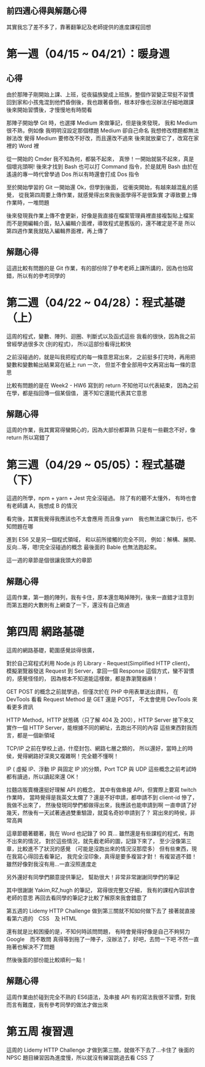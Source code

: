 ## 前四週心得與解題心得

其實我忘了差不多了，靠著翻筆記及老師提供的進度課程回想

# 第一週（04/15 ~ 04/21）：暖身週

## 心得
由於那陣子剛開始上課、上班，從夜貓族變成上班族，整個作習變正常挺不習慣
回到家和小孩鬼混到他們昏倒後，我也跟著昏倒，根本好像也沒辦法仔細地跟課
後來開始習慣後，才慢慢地有時間看

那陣子開始學 Git 時，也選擇 Medium 來做筆記，但是後來發現， 
我和 Medium 很不熟，例如像
我明明沒設定那個標題 Medium 卻自己命名
我想修改標題都無法辦法改
覺得 Medium 要修改不好改，而且還改不過來
後來就放棄它了，改寫在家裡的 Word 裡

從一開始的 Cmder 我不知為何，都裝不起來，
真慘！一開始就裝不起來，真是個壞兆頭啊!
後來才找到 Bash 也可以打 Command 指令，於是就用 Bash
由於在遙遠的專一時代曾學過 Dos 所以有時還會打成 Dos 指令

至於開始學習的 Git 一開始還 Ok，但學到後面，
從衝突開始，有越來越混亂的感覺，
從我第四周要上傳作業，就感覺得出來我後面學得不是很紮實
才導致要上傳作業時，一堆問題

後來發現我作業上傳不會更新，好像是我直接在檔案管理員裡直接複製貼上檔案
而不是開編輯介面，貼入編輯介面裡，導致程式是舊版的，還不確定是不是
所以第四週作業我就貼入編輯界面裡，再上傳了

## 解題心得
這週比較有問題的是 Git 作業，有的部份除了參考老師上課所講的，因為也怕寫錯，所以有的參考同學的


# 第二週（04/22 ~ 04/28）：程式基礎（上）

這周的程式，變數、陣列、迴圈、判斷式以及函式這些
我看的很快，因為我之前曾經學過很多次 (別的程式)，
所以這部份看得比較快

之前沒碰過的，就是叫我把程式的每一條意思寫出來，
之前挺多打完時，再用把變數和變數輸出結果寫在紙上 run 一次，
但並不會全部用中文再寫出每一條的意思

比較有問題的是在 Week2 - HW6 寫到的 return 
不知他可以代表結束，
因為之前在學，都是指回傳一個某個值，
還不知它還能代表其它意思

## 解題心得
這周的作業，我其實寫得蠻開心的，因為大部份都算熟
只是有一些觀念不好，像 return 所以寫錯了

# 第三週（04/29 ~ 05/05）：程式基礎（下）

這週的所學，npm + yarn + Jest 完全沒碰過。
除了有的聽不太懂外，
有時也會有老師講 A，我想成 B 的情況

看完後，其實我覺得我應該也不太會應用
而且像 yarn　我也無法讓它執行，也不知問題在哪

進到 ES6 又是另一個程式領域，
和以前所接觸的完全不同，
例如：解構、展開、反向…等，嗯!完全沒碰過的概念
最後面的 Bable 也無法跑起來。

這一週的章節是個很讓我頭大的章節

## 解題心得
這周作業，第一題的陣列，我有卡住，原本還忽略掉陣列，後來一直錯才注意到
而第五題的大數則有上網查了一下，還沒有自己做過

# 第四周 網路基礎

這周的網路基礎，範圍感覺談得很廣，

對於自己寫程式利用 Node.js 的 Library - Request(Simplified HTTP client)，
模擬瀏覽器發送 Request 到 Server，拿回一個 Response
這個方式，蠻不習慣的，感覺怪怪的，
因為根本不知道能這樣做，都是靠瀏覽器麻！

GET POST 的概念之前就學過，但僅次於在 PHP 中用表單送出資料，
在 DevTools 看看 Request Method 是 GET 還是 POST，
不太會使用 DevTools 來看更多資訊

HTTP Method，HTTP 狀態碼（只了解 404 及 200），HTTP Server
接下來又實作一個 HTTP Server，能根據不同的網址，去跑出不同的內容
這些東西對我而言，都是一個新領域

TCP/IP 之前在學校上過，什麼封包、網路七層之類的，
所以還好，當時上的時侯，覺得網路好深奧又複雜啊！完全聽不懂啊！

IP ( 虛擬 IP、浮動 IP 與固定 IP )的分類，Port TCP 與 UDP
這些概念之前考試時都有讀過，所以讀起來還 OK！

拉麵店販賣機還挺好理解 API 的概念，
其中有做串接 API，但實際上要寫 twitch 作業時，
當時覺得是我英文太爛了？還是不好申請，都申請不到 client-id 
慘了，我做不出來了， 然後發現同學們都做得出來，我應該也能申請到啊
一直申請了好幾天，然後有一天試著通過雙重驗證，就莫名奇妙申請到了？
寫出來的時侯，非常高興

這章節聽著聽著，我在 Word 也記錄了 90 頁…
雖然還是有些課程的程式，有跑不出來的情況，
對於這些情況，就先截老師的圖，記錄下來了，
至少沒像第三章，比較進不了狀況的感覺
（可能是沒跑出來的情況沒那麼多）
但有些東西，現在我寫心得回去看筆記，
我完全沒印象，真得是要多複習才對！
有複習週不錯！雖然好像對我沒有用…一直沒照進度走

另外還好有同學們願意提供筆記，
幫助很大！非常非常謝謝同學們的筆記

其中很謝謝  Yakim,RZ,hugh 的筆記，
寫得很完整又仔細，
我有的課程內容誤會老師的意思
再回去看同學的筆記才比較了解原來我會錯意了

第五週的 Lidemy HTTP Challenge 
做到第三關就不知如何做下去了
接著就直接看第六週的　CSS　及 HTML

還有就是比較困擾的是，不知何時該問問題，
有時會覺得好像是自己不夠努力 Google　而不敢問
真得等到拖了一陣子，沒辦法了，好吧，去問一下吧
不然一直拖著也解決不了問題

然後後面的部份能比較順利一點！

## 解題心得
這周作業由於碰到完全不熟的 ES6語法，及串接 API 
有的寫法我很不習慣，對我而言有難度，我有參考同學的做法才做出來

# 第五周 複習週
這周的 Lidemy HTTP Challenge 才做到第三關，就做不下去了…卡住了
後面的 NPSC 題目練習因為進度慢，所以就沒有練習跳過去看 CSS 了